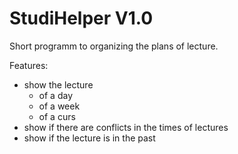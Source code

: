 StudiHelper V1.0
===========

Short programm to organizing the plans of lecture.


Features:
- show the lecture 
  - of a day
  - of a week
  - of a curs
- show if there are conflicts in the times of lectures
- show if the lecture is in the past
